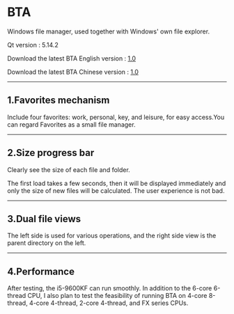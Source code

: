 # BTA
Windows file manager, used together with Windows' own file explorer.

Qt version : 5.14.2

Download the latest BTA English version : [1.0](https://github.com/zz137yd/BTA/releases/tag/E-1.0)

Download the latest BTA Chinese version : [1.0](https://github.com/zz137yd/BTA/releases/tag/C-1.0)

***

## 1.Favorites mechanism
Include four favorites: work, personal, key, and leisure, for easy access.You can regard Favorites as a small file manager.

---

## 2.Size progress bar
Clearly see the size of each file and folder.

The first load takes a few seconds, then it will be displayed immediately and only the size of new files will be calculated. The user experience is not bad.

---

## 3.Dual file views
The left side is used for various operations, and the right side view is the parent directory on the left.

---

## 4.Performance
After testing, the i5-9600KF can run smoothly. 
In addition to the 6-core 6-thread CPU, I also plan to test the feasibility of running BTA on 4-core 8-thread, 4-core 4-thread, 2-core 4-thread, and FX series CPUs.
